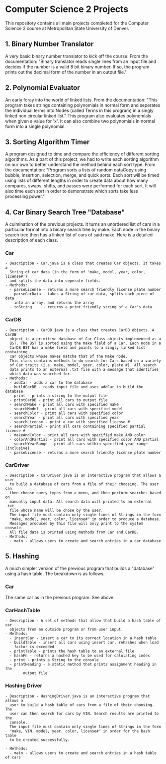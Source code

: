# Computer Science 2 Projects
This repository contains all main projects completed for the Computer Science 2 course
at Metropolitan State University of Denver.

## 1. Binary Number Translator

A very basic binary number translator to kick off the course. From the documentation: "Binary translator reads single lines from an input file and decides if the number is a valid 8 bit binary number. If so, the program prints out the decimal form of the number in an output file."

## 2. Polynomial Evaluator

An early foray into the world of linked lists. From the documentation: "This program takes strings containing polynomials in normal form and seperates the individual terms into Nodes (called Terms in this program) in a singly linked non circular linked list." This program also evaluates polynomials when given a value for 'x'. It can also combine two polynomials in normal form into a single polynomial.

## 3. Sorting Algorithm Timer

A program designed to time and compare the efficiency of different sorting algorithms. As a part of this project, we had to write each sorting algorithm on our own to better understand the method behind each sort type. From the documentation: "Program sorts a lists of random dataCopy using bubble, insertion, selection, merge, and quick sorts. Each sort will be timed using lists of different lengths in order to create data about how many compares, swaps, shifts, and passes were performed for each sort. It will also time each sort in order to demonstrate which sorts take less processing power."

## 4. Car Binary Search Tree "Database"

A culmination of the previous projects. It turns an unordered list of cars in a particular format into a binary search tree by make. Each node in the binary search tree then has a linked list of cars of said make. Here is a detailed description of each class.

### Car

    - Description - Car.java is a class that creates Car objects. It takes a
      String of car data (in the form of 'make, model, year, color, license#')
      and splits the data into seperate fields.
    - Methods:
      - parseLicense - returns a more search friendly license plate number
      - parseCarData - takes a String of car data, splits each piece of data
        into an array, and returns the array
      - toString     - returns a print friendly string of a Car's data

### CarDB

    - Description - CarDB.java is a class that creates CarDB objects. A CarDB
      object is a primitive database of Car Class objects implemented as a
      BST. The BST is sorted using the make field of a Car. Each node in a
      CarDB BST has a make field and points to a singly linked list containing
      car objects whose makes matche that of the Make node.
      This class contains methods to do search for Cars based on a variety
      of Car traits (i.e. make, model, year, color, plate #). All search
      data prints to an external .txt file with a message that identifies
      which data was searched for.
    - Methods:
      - addCar - adds a car to the database
      - buildCarDB - reads input file and uses addCar to build the database
      - print - prints a string to the output file
      - printCarDB - print all cars to output file
      - searchMake - print all cars with specified make
      - searchModel - print all cars with specified model
      - searchColor - print all cars with specified color
      - searchYear - print all cars with specified year
      - searchLicense - print a car with specified license #
      - searchPartial - print all cars containing specified partial license #
      - makeAndColor - print all cars with specified make AND color
      - colorAndPartial - print all cars with specified color AND partial
      - searchYearRange - print all cars within specified year range (inclusive)
      - parseLicense - returns a more search friendly license plate number

### CarDriver

    - Description - CarDriver.java is an interactive program that allows a user
      to build a database of cars from a file of their choosing. The user can
      then choose query types from a menu, and then perform searches based on
      manually input data. All search data will printed to an external .txt
      file whose name will be chose by the user.
      The input file must contain only single lines of Strings in the form
      "make, model, year, color, license#" in order to produce a database.
      Messages produced by this file will only print to the system console.
      All file data is printed using methods from Car and CarDB.
    - Methods:
      - main - allows users to create and search entries in a car database

## 5. Hashing

A much simpler version of the previous program that builds a "database" using a hash table. The breakdown is as follows.

### Car

The same car as in the previous program. See above.

### CarHashTable

    - Description - A set of methods that allow that build a hash table of car
      objects from an outside program or from user input.
    - Methods:
      - insertCar - insert a car to its correct location in a hash table
      - buildTable - insert all cars using insert car, rehashes when load
        factor is exceeded
      - printTable - prints the hash table to an external file
      - hashFn - returns a hashed key to be used for calulating index
      - print - prints a String to the console
      - printHeading - a static method that prints assignment heading in the
            output file

### Hashing Driver

    - Description - HashingDriver.java is an interactive program that allows a
      user to build a hash table of cars from a file of their choosing. The
      user can then search for cars by VIN. Search results are printed to the
      console.
      The input file must contain only single lines of Strings in the form
      "make, VIN, model, year, color, license#" in order for the hash table
      to be created successfully.
         
    - Methods:
      - main - allows users to create and search entries in a hash table of cars
